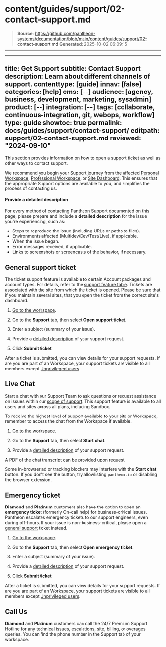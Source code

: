 # content/guides/support/02-contact-support.md

> **Source**: https://github.com/pantheon-systems/documentation/blob/main/content/guides/support/02-contact-support.md
> **Generated**: 2025-10-02 06:09:15

---

---
title: Get Support
subtitle: Contact Support
description: Learn about different channels of support.
contenttype: [guide]
innav: [false]
categories: [help]
cms: [--]
audience: [agency, business, development, marketing, sysadmin]
product: [--]
integration: [--]
tags: [collaborate, continuous-integration, git, webops, workflow]
type: guide
showtoc: true
permalink: docs/guides/support/contact-support/
editpath: support/02-contact-support.md
reviewed: "2024-09-10"
---

This section provides information on how to open a support ticket as well as other ways to contact support.

<Alert title="Note" type="info" >

We recommend you begin your Support journey from the affected [Personal Workspace](/guides/account-mgmt/workspace-sites-teams/workspaces#switch-between-workspaces), [Professional Workspace](/guides/account-mgmt/workspace-sites-teams/workspaces#switch-between-workspaces), or [Site Dashboard](/guides/account-mgmt/workspace-sites-teams/sites#site-dashboard). This ensures that the appropriate Support options are available to you, and simplifies the process of contacting us.

</Alert>

#### Provide a detailed description
For every method of contacting Pantheon Support documented on this page, please prepare and include a **detailed description** for the issue you're experiencing, such as:
- Steps to reproduce the issue (including URLs or paths to files).
- Environments affected (Multidev/Dev/Test/Live), if applicable.
- When the issue began.
- Error messages received, if applicable.
- Links to screenshots or screencasts of the behavior, if necessary.

## General support ticket

The ticket support feature is available to certain Account packages and account types. For details, refer to the [support feature table](/guides/support/#support-features-and-response-times). Tickets are associated with the site from which the ticket is opened. Please be sure that if you maintain several sites, that you open the ticket from the correct site's dashboard.

1. [Go to the workspace](/guides/account-mgmt/workspace-sites-teams/workspaces#switch-between-workspaces).

1. Go to the **Support** tab, then select **Open support ticket**.

1. Enter a subject (summary of your issue).

1. Provide a [detailed description](#provide-a-detailed-description) of your support request.

1. Click **Submit ticket**

After a ticket is submitted, you can view details for your support requests. If are you are part of an Workspace, your support tickets are visible to all members except [Unprivileged users](/guides/account-mgmt/workspace-sites-teams/teams#organizations-roles-and-permissions).

## Live Chat

Start a chat with our Support Team to ask questions or request assistance on issues within our [scope of support](#scope-of-support). This support feature is available to all users and sites across all plans, including Sandbox.

To receive the highest level of support available to your site or Workspace, remember to access the chat from the Workspace if available.

1. [Go to the workspace](/guides/account-mgmt/workspace-sites-teams/workspaces#switch-between-workspaces).

1. Go to the **Support** tab, then select **Start chat**.

1. Provide a [detailed description](#provide-a-detailed-description) of your support request.

A PDF of the chat transcript can be provided upon request.

<Alert title="Note" type="info">

Some in-browser ad or tracking blockers may interfere with the **Start chat** button. If you don't see the button, try allowlisting `pantheon.io` or disabling the browser extension.

</Alert>

## Emergency ticket
**Diamond** and **Platinum** customers also have the option to open an **emergency ticket** (formerly On-call help) for business-critical issues. Pantheon escalates emergency tickets to our support engineers, even during off-hours. If your issue is non-business-critical, please open a [general support](#general-support-ticket) ticket instead.

1. [Go to the workspace](/guides/account-mgmt/workspace-sites-teams/workspaces#switch-between-workspaces).

1. Go to the **Support** tab, then select **Open emergency ticket**.

1. Enter a subject (summary of your issue).

1. Provide a [detailed description](#provide-a-detailed-description) of your support request.

1. Click **Submit ticket**

After a ticket is submitted, you can view details for your support requests. If are you are part of an Workspace, your support tickets are visible to all members except [Unprivileged users](/guides/account-mgmt/workspace-sites-teams/teams#organizations-roles-and-permissions).

## Call Us
**Diamond** and **Platinum** customers can call the 24/7 Premium Support Hotline for any technical issues, escalations, site, billing, or overages queries. You can find the phone number in the Support tab of your workspace.
